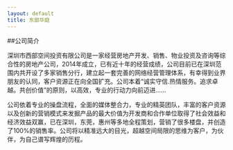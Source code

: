 ```yaml
---
layout: default
title: 东部华庭
---
```


##公司简介

深圳市西部空间投资有限公司是一家经营房地产开发、销售、物业投资及咨询等综合性的房地产公司，2014年成立，已有近十年的经营成绩，公司目前已在深圳范围内共开设了多家销售分行，建立起一套完善的网络经营管理体系，有幸得到业界朋友的认同，客户资源正在向全国扩充。公司本着“诚实守信.热情服务。追求卓越。共创价值”的原则，以高效，专业的行动力向前迈进......

公司依着专业的操盘流程，全面的媒体整合力，专业的精英团队，丰富的客户资源以及创新的营销模式来发掘产品的最大价值为开发商和合作单位取得了社会效益和经济效益双赢，已在深圳，东莞，惠州等多地全程策划，营销了很多楼盘，并创造了100%的销售率。公司将以精准远大的目光，超越空间局限的思维为客户，为伙伴，为自己谱写辉煌的历程。